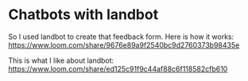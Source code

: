 # Chatbots with landbot

So I used landbot to create that feedback form.
Here is how it works: https://www.loom.com/share/9676e89a9f2540bc9d2760373b98435e

This is what I like about landbot: https://www.loom.com/share/ed125c91f9c44af88c6f118582cfb610

